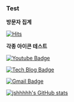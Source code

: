 ### Test 

**방문자 집계**

[![Hits](https://hits.seeyoufarm.com/api/count/incr/badge.svg?url=https://github.com/jshhhhh%2FEth_Dapp&count_bg=%2379C83D&title_bg=%23555555&icon=&icon_color=%23E7E7E7&title=hits&edge_flat=false)](https://github.com/jshhhhh)
<!-- 방문자 집계 아이콘 -->

**각종 아이콘 테스트**

[![Youtube Badge](https://img.shields.io/badge/Youtube-ff0000?style=flat-square&logo=youtube&link=https://www.youtube.com/)](https://www.youtube.com/)

[![Tech Blog Badge](http://img.shields.io/badge/-Tech%20blog-black?style=flat-square&logo=github&link=https://zzsza.github.io/)]()

[![Gmail Badge](https://img.shields.io/badge/Gmail-d14836?style=flat-square&logo=Gmail&logoColor=white&link=mailto:snugyun01@gmail.com)]()
<!-- 각종 아이콘(URL 수정 필요) -->

[![jshhhhh's GitHub stats](https://github-readme-stats.vercel.app/api?username=jshhhhh)](https://github.com/jshhhhh/github-readme-stats)
